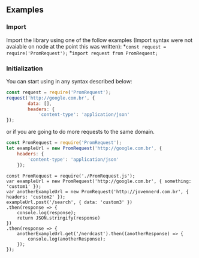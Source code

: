 ## Examples

### Import
Import the library using one of the follow examples (Import syntax were not avaiable on node at the point this was written):
*```const request = require('PromRequest');```
*```import request from PromRequest;```

### Initialization
You can start using in any syntax described below:

```javascript
const request = require('PromRequest');
request('http://google.com.br', {
		data: [],
		headers: {
			'content-type': 'application/json' 
});
```

or if you are going to do more requests to the same domain.

```javascript
const PromRequest = require('PromRequest');
let exampleUrl = new PromRequest('http://google.com.br', {
	headers: {
		'content-type': 'application/json'
	});
```
	const PromRequest = require('./PromRequest.js');
	var exampleUrl = new PromRequest('http://google.com.br', { something: 'custom1' });
	var anotherExampleUrl = new PromRequest('http://jovemnerd.com.br', { headers: 'custom2' });
	exampleUrl.post('/search', { data: 'custom3' })
	.then(response => {
		console.log(response);
		return JSON.stringify(response)
	})
	.then(response => {
		anotherExampleUrl.get('/nerdcast').then((anotherResponse) => {
			console.log(anotherResponse);
		});
	});